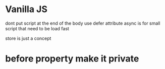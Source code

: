 # Vanilla JS 

dont put script at the end of the body use defer attribute
async is for small script that need to be load fast

store is just a concept

# before property make it private
